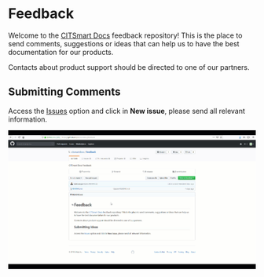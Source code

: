 # Feedback

Welcome to the [CITSmart Docs][1] feedback repository! This is the place to send comments, suggestions or ideas that can help us to have the best documentation for our products.

Contacts about product support should be directed to one of our partners.

## Submitting Comments


Access the [Issues][2] option and click in **New issue**, please send all relevant information.

![New Issue][3]

[1]:https://docs.citsmart.com
[2]:https://github.com/citsmartdocs/feedback/issues
[3]:images/new-issue.gif
